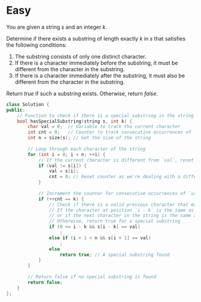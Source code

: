 # Easy

You are given a string $s$ and an integer $k$.

Determine if there exists a substring of length exactly $k$ in $s$ that satisfies the following conditions:

1. The substring consists of only one distinct character.
2. If there is a character immediately before the substring, it must be different from the character in the substring.
3. If there is a character immediately after the substring, it must also be different from the character in the substring.

Return $true$ if such a substring exists. Otherwise, return $false$.

```cpp
class Solution {
public:
    // Function to check if there is a special substring in the string `s`
    bool hasSpecialSubstring(string s, int k) {
        char val = 0;  // Variable to track the current character
        int cnt = 0;   // Counter to track consecutive occurrences of `val`
        int n = size(s); // Get the size of the string
        
        // Loop through each character of the string
        for (int i = 0; i < n; ++i) {
            // If the current character is different from `val`, reset the counter
            if (val != s[i]) {
                val = s[i];
                cnt = 0; // Reset counter as we're dealing with a different character
            }
            
            // Increment the counter for consecutive occurrences of `val`
            if (++cnt == k) {
                // Check if there is a valid previous character that matches `val`
                // If the character at position `i - k` is the same as `val`, continue
                // or if the next character in the string is the same as `val`, continue
                // Otherwise, return true for a special substring
                if (0 <= i - k && s[i - k] == val)
                    ;
                else if (i + 1 < n && s[i + 1] == val)
                    ;
                else
                    return true; // A special substring found
            }
        }
        
        // Return false if no special substring is found
        return false;
    }
};
```
